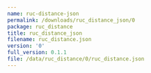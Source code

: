 ```yaml
---
name: ruc-distance-json
permalink: /downloads/ruc_distance_json/0
package: ruc_distance
title: ruc_distance_json
filename: ruc_distance.json
version: '0'
full_version: 0.1.1
file: /data/ruc_distance/0/ruc_distance.json
---
```

